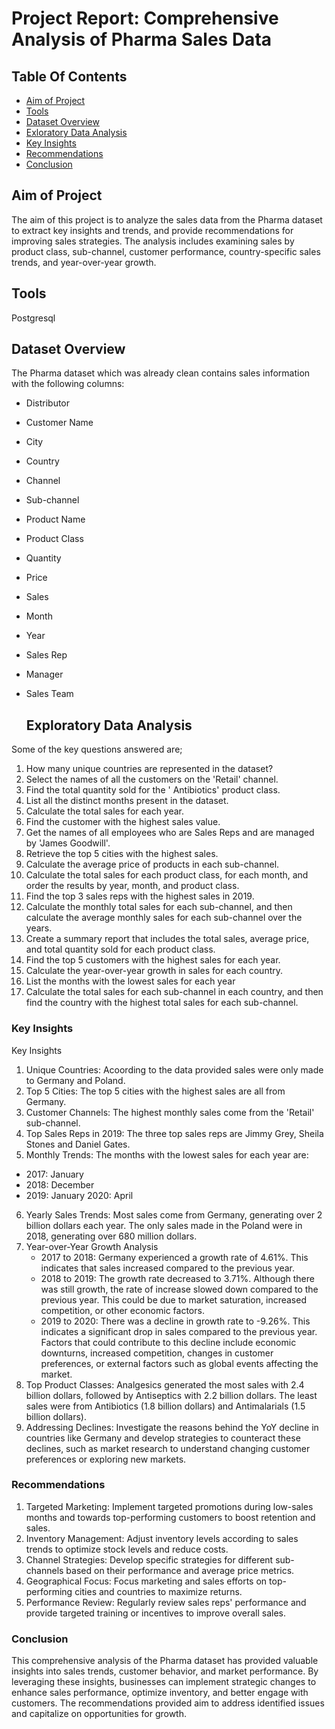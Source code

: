 # Project Report: Comprehensive Analysis of Pharma Sales Data

## Table Of Contents

- [Aim of Project](#aim-of-project)
- [Tools](#tools)
- [Dataset Overview](#dataset-overview)
- [Exloratory Data Analysis](#exploratory-data-ananlysis)
- [Key Insights](#key-insights)
- [Recommendations](#recommendations)
- [Conclusion](#conclusion)
  

## Aim of Project

The aim of this project is to analyze the sales data from the Pharma dataset to extract key insights and trends, and provide recommendations for improving sales strategies. The analysis includes examining sales by product class, sub-channel, customer performance, country-specific sales trends, and year-over-year growth.

## Tools

Postgresql

## Dataset Overview

The Pharma dataset  which was already clean contains sales information with the following columns:
- Distributor
- Customer Name
- City
- Country
- Channel
- Sub-channel
- Product Name
- Product Class
- Quantity
- Price
- Sales
- Month
- Year
- Sales Rep
- Manager
- Sales Team

  ## Exploratory Data Analysis
  
Some of the key questions answered are;
1. How many unique countries are represented in the dataset? 
2. Select the names of all the customers on the 'Retail' channel. 
3. Find the total quantity sold for the ' Antibiotics' product class. 
4. List all the distinct months present in the dataset. 
5. Calculate the total sales for each year. 
6. Find the customer with the highest sales value. 
7. Get the names of all employees who are Sales Reps and are managed by 'James Goodwill'. 
8. Retrieve the top 5 cities with the highest sales. 
9. Calculate the average price of products in each sub-channel. 
10. Calculate the total sales for each product class, for each month, and order the results by 
    year, month, and product class. 
11. Find the top 3 sales reps with the highest sales in 2019. 
12. Calculate the monthly total sales for each sub-channel, and then calculate the average 
    monthly sales for each sub-channel over the years. 
13. Create a summary report that includes the total sales, average price, and total quantity 
    sold for each product class. 
14. Find the top 5 customers with the highest sales for each year. 
15. Calculate the year-over-year growth in sales for each country. 
17. List the months with the lowest sales for each year
18. Calculate the total sales for each sub-channel in each country, and then find the country 
    with the highest total sales for each sub-channel.

### Key Insights

Key Insights
1. Unique Countries: Acoording to the data provided sales were only made to Germany and Poland.
2. Top 5 Cities: The top 5 cities with the highest sales are all from Germany.
3. Customer Channels: The highest monthly sales come from the 'Retail' sub-channel.
4. Top Sales Reps in 2019: The three top sales reps are Jimmy Grey, Sheila Stones and Daniel Gates.
5. Monthly Trends: The months with the lowest sales for each year are:
  - 2017: January
  - 2018: December
  - 2019: January
2020: April
6. Yearly Sales Trends: Most sales come from Germany, generating over 2 billion dollars each year. The only sales made in the Poland were in 2018, generating over 680 million dollars.
7. Year-over-Year Growth Analysis
   - 2017 to 2018: Germany experienced a growth rate of 4.61%. This indicates that sales increased compared to the previous year.
   - 2018 to 2019: The growth rate decreased to 3.71%. Although there was still growth, the rate of increase slowed down compared to the previous year. This could be due to market saturation, increased 
     competition, or other economic factors.
   - 2019 to 2020: There was a decline in growth rate to -9.26%. This indicates a significant drop in sales compared to the previous year. Factors that could contribute to this decline include economic 
      downturns, increased competition, changes in customer preferences, or external factors such as global events affecting the market.
8. Top Product Classes: Analgesics generated the most sales with 2.4 billion dollars, followed by Antiseptics with 2.2 billion dollars. The least sales were from Antibiotics (1.8 billion dollars) and 
   Antimalarials (1.5 billion dollars).
9. Addressing Declines: Investigate the reasons behind the YoY decline in countries like Germany and develop strategies to counteract these declines, such as market research to understand changing customer 
   preferences or exploring new markets.
 

### Recommendations

1. Targeted Marketing: Implement targeted promotions during low-sales months and towards top-performing customers to boost retention and sales.
2. Inventory Management: Adjust inventory levels according to sales trends to optimize stock levels and reduce costs.
3. Channel Strategies: Develop specific strategies for different sub-channels based on their performance and average price metrics.
4. Geographical Focus: Focus marketing and sales efforts on top-performing cities and countries to maximize returns.
5. Performance Review: Regularly review sales reps' performance and provide targeted training or incentives to improve overall sales.

### Conclusion

This comprehensive analysis of the Pharma dataset has provided valuable insights into sales trends, customer behavior, and market performance. By leveraging these insights, businesses can implement strategic changes to enhance sales performance, optimize inventory, and better engage with customers. The recommendations provided aim to address identified issues and capitalize on opportunities for growth.









  
